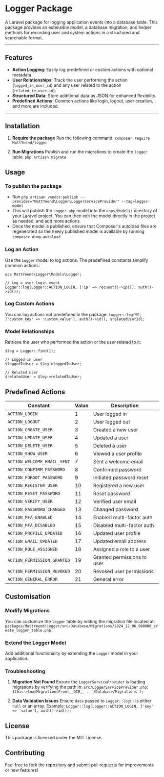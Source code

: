 # Logger Package

A Laravel package for logging application events into a database table. This package provides an extensible model, a database migration, and helper methods for recording user and system actions in a structured and searchable format.

---

## Features

- **Action Logging**: Easily log predefined or custom actions with optional metadata.
- **User Relationships**: Track the user performing the action (`logged_in_user_id`) and any user related to the action (`related_to_user_id`).
- **Structured Data**: Store additional data as JSON for enhanced flexibility.
- **Predefined Actions**: Common actions like login, logout, user creation, and more are included.

---

## Installation

1. **Require the package**
    Run the following command: `composer require MattYeend/logger`

2. **Run Migrations**
    Publish and run the migrations to create the `logger` table:
    `php artisan migrate`

## Usage
### To publish the package
- Run `php artisan vendor:publish --provider="MattYeend\Logger\LoggerServiceProvider" --tag=logger-model`
- This will publish the `Logger.php` model into the `apps/Models/` directory of your Laravel project. You can then edit the model directly in the project as needed, and add more actions
- Once the model is published, ensure that Composer's autoload files are regenerated so the newly published model is available by running `composer dump-autoload`

### Log an Action
Use the `Logger` model to log actions. The predefined constants simplify common actions:
```
use MattYeend\Logger\Models\Logger;

// Log a user login event
Logger::log(Logger::ACTION_LOGIN, ['ip' => request()->ip()], auth()->id());
```

### Log Custom Actions
You can log actions not predefined in the package:
`Logger::log(99, ['custom_key' => 'custom_value'], auth()->id(), $relatedUserId);`

### Model Relationships
Retrieve the user who performed the action or the user related to it:
```
$log = Logger::find(1);

// Logged-in user
$loggedInUser = $log->loggedInUser;

// Related user
$relatedUser = $log->relatedToUser;
```

## Predefined Actions
| Constant                    | Value | Description                  |
|-----------------------------|-------|------------------------------|
| `ACTION_LOGIN`              | 1     | User logged in               |
| `ACTION_LOGOUT`             | 2     | User logged out              |
| `ACTION_CREATE_USER`        | 3     | Created a new user           |
| `ACTION_UPDATE_USER`        | 4     | Updated a user               |
| `ACTION_DELETE_USER`        | 5     | Deleted a user               |
| `ACTION_SHOW_USER`          | 6     | Viewed a user profile        |
| `ACTION_WELCOME_EMAIL_SENT` | 7     | Sent a welcome email         |
| `ACTION_CONFIRM_PASSWORD`   | 8     | Confirmed password           |
| `ACTION_FORGOT_PASSWORD`    | 9     | Initiated password reset     |
| `ACTION_REGISTER_USER`      | 10    | Registered a new user        |
| `ACTION_RESET_PASSWORD`     | 11    | Reset password               |
| `ACTION_VERIFY_USER`        | 12    | Verified user email          |
| `ACTION_PASSWORD_CHANGED`   | 13    | Changed password             |
| `ACTION_MFA_ENABLED`        | 14    | Enabled multi-factor auth    |
| `ACTION_MFA_DISABLED`       | 15    | Disabled multi-factor auth   |
| `ACTION_PROFILE_UPDATED`    | 16    | Updated user profile         |
| `ACTION_EMAIL_UPDATED`      | 17    | Updated email address        |
| `ACTION_ROLE_ASSIGNED`      | 18    | Assigned a role to a user    |
| `ACTION_PERMISSION_GRANTED` | 19    | Granted permissions to user  |
| `ACTION_PERMISSION_REVOKED` | 20    | Revoked user permissions     |
| `ACTION_GENERAL_ERROR`      | 21    | General error                |

## Customisation
### Modify Migrations
You can customize the `logger` table by editing the migration file located at:
`packages/MattYeend/Logger/src/Database/Migrations/2024_12_06_000000_create_logger_table.php.`

### Extend the Logger Model
Add additional functionality by extending the `Logger` model in your application.

### Troubleshooting
1. **Migration Not Found**
    Ensure the `LoggerServiceProvider` is loading migrations by verifying the path in: `src/LoggerServiceProvider.php`:
    `$this->loadMigrationsFrom(__DIR__ . '/Database/Migrations');`

2. **Data Validation Issues**
    Ensure `data` passed to `Logger::log()` is either `null` or an array. Example:
    `Logger::log(Logger::ACTION_LOGIN, ['key' => 'value'], auth()->id());`

## License
This package is licensed under the MIT License.

## Contributing
Feel free to fork the repository and submit pull requests for improvements or new features!
